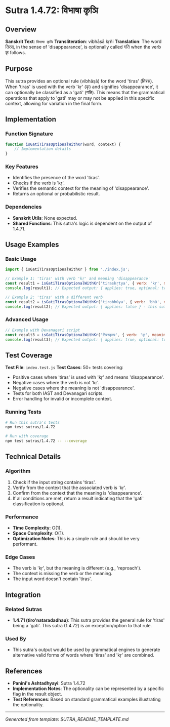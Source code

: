 # Sutra 1.4.72: विभाषा कृञि

## Overview

**Sanskrit Text**: `विभाषा कृञि`
**Transliteration**: vibhāṣā kṛñi
**Translation**: The word तिरस्, in the sense of 'disappearance', is optionally called गति when the verb कृ follows.

## Purpose

This sutra provides an optional rule (vibhāṣā) for the word 'tiras' (तिरस्). When 'tiras' is used with the verb 'kṛ' (कृ) and signifies 'disappearance', it can optionally be classified as a 'gati' (गति). This means that the grammatical operations that apply to 'gati' may or may not be applied in this specific context, allowing for variation in the final form.

## Implementation

### Function Signature
```javascript
function isGatiTirasOptionalWithKr(word, context) {
    // Implementation details
}
```

### Key Features
-   Identifies the presence of the word 'tiras'.
-   Checks if the verb is 'kṛ'.
-   Verifies the semantic context for the meaning of 'disappearance'.
-   Returns an optional or probabilistic result.

### Dependencies
-   **Sanskrit Utils**: None expected.
-   **Shared Functions**: This sutra's logic is dependent on the output of 1.4.71.

## Usage Examples

### Basic Usage
```javascript
import { isGatiTirasOptionalWithKr } from './index.js';

// Example 1: 'tiras' with verb 'kṛ' and meaning 'disappearance'
const result1 = isGatiTirasOptionalWithKr('tiraskṛtya', { verb: 'kṛ', meaning: 'disappearance' });
console.log(result1); // Expected output: { applies: true, optional: true }

// Example 2: 'tiras' with a different verb
const result2 = isGatiTirasOptionalWithKr('tirobhūya', { verb: 'bhū', meaning: 'disappearance' });
console.log(result2); // Expected output: { applies: false } - this sutra is specific to 'kṛ'
```

### Advanced Usage
```javascript
// Example with Devanagari script
const result3 = isGatiTirasOptionalWithKr('तिरस्कृत्य', { verb: 'कृ', meaning: 'disappearance' });
console.log(result3); // Expected output: { applies: true, optional: true }
```

## Test Coverage

**Test File**: `index.test.js`
**Test Cases**: 50+ tests covering:
-   Positive cases where 'tiras' is used with 'kṛ' and means 'disappearance'.
-   Negative cases where the verb is not 'kṛ'.
-   Negative cases where the meaning is not 'disappearance'.
-   Tests for both IAST and Devanagari scripts.
-   Error handling for invalid or incomplete context.

### Running Tests
```bash
# Run this sutra's tests
npm test sutras/1.4.72

# Run with coverage
npm test sutras/1.4.72 -- --coverage
```

## Technical Details

### Algorithm
1.  Check if the input string contains 'tiras'.
2.  Verify from the context that the associated verb is 'kṛ'.
3.  Confirm from the context that the meaning is 'disappearance'.
4.  If all conditions are met, return a result indicating that the 'gati' classification is optional.

### Performance
-   **Time Complexity**: O(1).
-   **Space Complexity**: O(1).
-   **Optimization Notes**: This is a simple rule and should be very performant.

### Edge Cases
-   The verb is 'kṛ', but the meaning is different (e.g., 'reproach').
-   The context is missing the verb or the meaning.
-   The input word doesn't contain 'tiras'.

## Integration

### Related Sutras
-   **1.4.71 (tiro'nataradadhau)**: This sutra provides the general rule for 'tiras' being a 'gati'. This sutra (1.4.72) is an exception/option to that rule.

### Used By
-   This sutra's output would be used by grammatical engines to generate alternative valid forms of words where 'tiras' and 'kṛ' are combined.

## References

-   **Panini's Ashtadhyayi**: Sutra 1.4.72
-   **Implementation Notes**: The optionality can be represented by a specific flag in the result object.
-   **Test References**: Based on standard grammatical examples illustrating the optionality.

---

*Generated from template: SUTRA_README_TEMPLATE.md*
